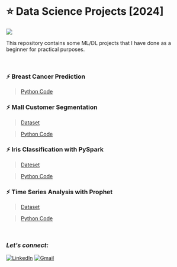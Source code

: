 # :star: Data Science Projects [2024]
![](https://img.shields.io/badge/Tools-Python%20|%20Pandas%20|%20matplotlib%20|%20seaborn%20|%20yellowbrick%20|%20sklearn%20|%20Pyspark%20|%20Prophet%20-d166f2?style=for-the-badge)

This repository contains some ML/DL projects that I have done as a beginner for practical purposes.

<br>

### :zap: Breast Cancer Prediction

> [Python Code](https://github.com/Rohit-Rannavre/Data-Science-2024/blob/main/Beginner%20Data%20Science%20Projects/breast_cancer_prediction.ipynb)

### :zap: Mall Customer Segmentation

> [Dataset](https://github.com/Rohit-Rannavre/Data-Science-2024/blob/main/Beginner%20Data%20Science%20Projects/mall_customers_dataset.xlsx)

> [Python Code](https://github.com/Rohit-Rannavre/Data-Science-2024/blob/main/Beginner%20Data%20Science%20Projects/mall_customer_segmentation.ipynb)

### :zap: Iris Classification with PySpark

> [Dateset]()

> [Python Code]()

### :zap: Time Series Analysis with Prophet
> [Dataset](https://github.com/Rohit-Rannavre/Data-Science-2024/blob/main/Beginner%20Data%20Science%20Projects/dataset_prophet.csv)

> [Python Code](https://github.com/Rohit-Rannavre/Data-Science-2024/blob/main/Beginner%20Data%20Science%20Projects/time_series_analysis_with_prophet.ipynb)

<br>

### ***Let's connect:*** 
[![LinkedIn](https://img.shields.io/badge/linkedin-%230077B5.svg?style=for-the-badge&logo=linkedin&logoColor=white)](https://www.linkedin.com/in/rohit-rannavre)
[![Gmail](https://img.shields.io/badge/Gmail-D14836?style=for-the-badge&logo=gmail&logoColor=white)](mailto:rohit.rannavre@gmail.com)
